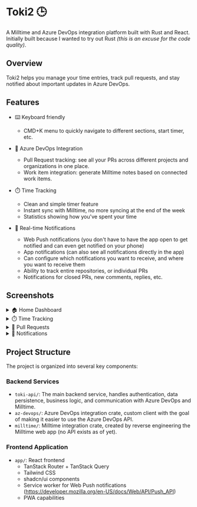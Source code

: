 # Toki2 🕒

A Milltime and Azure DevOps integration platform built with Rust and React. Initially built because I wanted to try out Rust _(this is an excuse for the code quality)_.

## Overview

Toki2 helps you manage your time entries, track pull requests, and stay notified about important updates in Azure DevOps.

## Features

- ⌨️ Keyboard friendly

  - CMD+K menu to quickly navigate to different sections, start timer, etc.

- 🔄 Azure DevOps Integration

  - Pull Request tracking: see all your PRs across different projects and organizations in one place.
  - Work item integration: generate Milltime notes based on connected work items.

- ⏱️ Time Tracking

  - Clean and simple timer feature
  - Instant sync with Milltime, no more syncing at the end of the week
  - Statistics showing how you've spent your time

- 🔔 Real-time Notifications
  - Web Push notifications (you don't have to have the app open to get notified and can even get notified on your phone)
  - App notifications (can also see all notifications directly in the app)
  - Can configure which notifications you want to receive, and where you want to receive them
  - Ability to track entire repositories, or individual PRs
  - Notifications for closed PRs, new comments, replies, etc.

## Screenshots

<details>
<summary>🏠 Home Dashboard</summary>

![Home Dashboard](docs/images/home.png)

</details>

<details>
<summary>⏱️ Time Tracking</summary>

![Timer](docs/images/timer.gif)
![Milltime Integration](docs/images/milltime.png)

</details>

<details>
<summary>🔄 Pull Requests</summary>

![PR Details](docs/images/pr-details.png)

</details>

<details>
<summary>🔔 Notifications</summary>

### In-app Notifications

![Notifications Popover](docs/images/notifications-popover.gif)

![Settings](docs/images/noti-settings.png)

### Windows Notifications

![Windows Notifications](docs/images/windows-notification.png)

</details>

## Project Structure

The project is organized into several key components:

### Backend Services

- `toki-api/`: The main backend service, handles authentication, data persistence, business logic, and communication with Azure DevOps and Milltime.
- `az-devops/`: Azure DevOps integration crate, custom client with the goal of making it easier to use the Azure DevOps API.
- `milltime/`: Milltime integration crate, created by reverse engineering the Milltime web app (no API exists as of yet).

### Frontend Application

- `app/`: React frontend
  - TanStack Router + TanStack Query
  - Tailwind CSS
  - shadcn/ui components
  - Service worker for Web Push notifications (https://developer.mozilla.org/en-US/docs/Web/API/Push_API)
  - PWA capabilities
